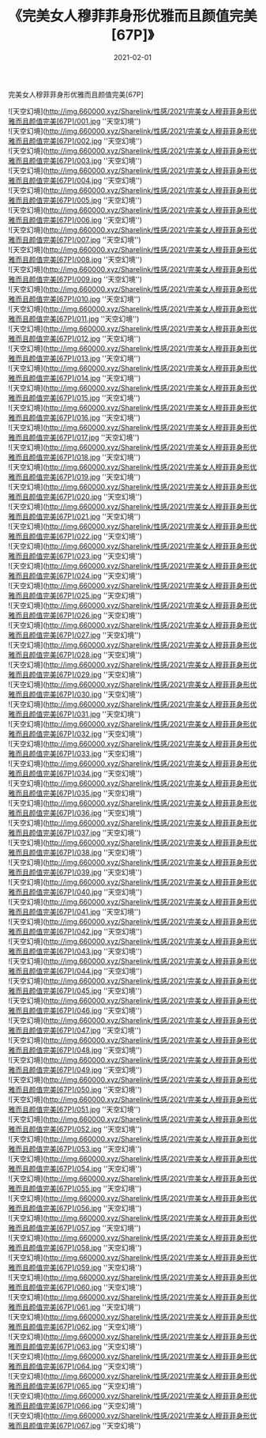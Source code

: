 ﻿---
layout: post
title:  《完美女人穆菲菲身形优雅而且颜值完美[67P]》
date:   2021-02-01
img: http://img.660000.xyz/Sharelink/性感/2021/完美女人穆菲菲身形优雅而且颜值完美[67P]/000.jpg
categories: [美女, 性感, 泳衣]
---

完美女人穆菲菲身形优雅而且颜值完美[67P]



![天空幻境](http://img.660000.xyz/Sharelink/性感/2021/完美女人穆菲菲身形优雅而且颜值完美[67P]/001.jpg ''天空幻境'') <br>
![天空幻境](http://img.660000.xyz/Sharelink/性感/2021/完美女人穆菲菲身形优雅而且颜值完美[67P]/002.jpg ''天空幻境'') <br>
![天空幻境](http://img.660000.xyz/Sharelink/性感/2021/完美女人穆菲菲身形优雅而且颜值完美[67P]/003.jpg ''天空幻境'') <br>
![天空幻境](http://img.660000.xyz/Sharelink/性感/2021/完美女人穆菲菲身形优雅而且颜值完美[67P]/004.jpg ''天空幻境'') <br>
![天空幻境](http://img.660000.xyz/Sharelink/性感/2021/完美女人穆菲菲身形优雅而且颜值完美[67P]/005.jpg ''天空幻境'') <br>
![天空幻境](http://img.660000.xyz/Sharelink/性感/2021/完美女人穆菲菲身形优雅而且颜值完美[67P]/006.jpg ''天空幻境'') <br>
![天空幻境](http://img.660000.xyz/Sharelink/性感/2021/完美女人穆菲菲身形优雅而且颜值完美[67P]/007.jpg ''天空幻境'') <br>
![天空幻境](http://img.660000.xyz/Sharelink/性感/2021/完美女人穆菲菲身形优雅而且颜值完美[67P]/008.jpg ''天空幻境'') <br>
![天空幻境](http://img.660000.xyz/Sharelink/性感/2021/完美女人穆菲菲身形优雅而且颜值完美[67P]/009.jpg ''天空幻境'') <br>
![天空幻境](http://img.660000.xyz/Sharelink/性感/2021/完美女人穆菲菲身形优雅而且颜值完美[67P]/010.jpg ''天空幻境'') <br>
![天空幻境](http://img.660000.xyz/Sharelink/性感/2021/完美女人穆菲菲身形优雅而且颜值完美[67P]/011.jpg ''天空幻境'') <br>
![天空幻境](http://img.660000.xyz/Sharelink/性感/2021/完美女人穆菲菲身形优雅而且颜值完美[67P]/012.jpg ''天空幻境'') <br>
![天空幻境](http://img.660000.xyz/Sharelink/性感/2021/完美女人穆菲菲身形优雅而且颜值完美[67P]/013.jpg ''天空幻境'') <br>
![天空幻境](http://img.660000.xyz/Sharelink/性感/2021/完美女人穆菲菲身形优雅而且颜值完美[67P]/014.jpg ''天空幻境'') <br>
![天空幻境](http://img.660000.xyz/Sharelink/性感/2021/完美女人穆菲菲身形优雅而且颜值完美[67P]/015.jpg ''天空幻境'') <br>
![天空幻境](http://img.660000.xyz/Sharelink/性感/2021/完美女人穆菲菲身形优雅而且颜值完美[67P]/016.jpg ''天空幻境'') <br>
![天空幻境](http://img.660000.xyz/Sharelink/性感/2021/完美女人穆菲菲身形优雅而且颜值完美[67P]/017.jpg ''天空幻境'') <br>
![天空幻境](http://img.660000.xyz/Sharelink/性感/2021/完美女人穆菲菲身形优雅而且颜值完美[67P]/018.jpg ''天空幻境'') <br>
![天空幻境](http://img.660000.xyz/Sharelink/性感/2021/完美女人穆菲菲身形优雅而且颜值完美[67P]/019.jpg ''天空幻境'') <br>
![天空幻境](http://img.660000.xyz/Sharelink/性感/2021/完美女人穆菲菲身形优雅而且颜值完美[67P]/020.jpg ''天空幻境'') <br>
![天空幻境](http://img.660000.xyz/Sharelink/性感/2021/完美女人穆菲菲身形优雅而且颜值完美[67P]/021.jpg ''天空幻境'') <br>
![天空幻境](http://img.660000.xyz/Sharelink/性感/2021/完美女人穆菲菲身形优雅而且颜值完美[67P]/022.jpg ''天空幻境'') <br>
![天空幻境](http://img.660000.xyz/Sharelink/性感/2021/完美女人穆菲菲身形优雅而且颜值完美[67P]/023.jpg ''天空幻境'') <br>
![天空幻境](http://img.660000.xyz/Sharelink/性感/2021/完美女人穆菲菲身形优雅而且颜值完美[67P]/024.jpg ''天空幻境'') <br>
![天空幻境](http://img.660000.xyz/Sharelink/性感/2021/完美女人穆菲菲身形优雅而且颜值完美[67P]/025.jpg ''天空幻境'') <br>
![天空幻境](http://img.660000.xyz/Sharelink/性感/2021/完美女人穆菲菲身形优雅而且颜值完美[67P]/026.jpg ''天空幻境'') <br>
![天空幻境](http://img.660000.xyz/Sharelink/性感/2021/完美女人穆菲菲身形优雅而且颜值完美[67P]/027.jpg ''天空幻境'') <br>
![天空幻境](http://img.660000.xyz/Sharelink/性感/2021/完美女人穆菲菲身形优雅而且颜值完美[67P]/028.jpg ''天空幻境'') <br>
![天空幻境](http://img.660000.xyz/Sharelink/性感/2021/完美女人穆菲菲身形优雅而且颜值完美[67P]/029.jpg ''天空幻境'') <br>
![天空幻境](http://img.660000.xyz/Sharelink/性感/2021/完美女人穆菲菲身形优雅而且颜值完美[67P]/030.jpg ''天空幻境'') <br>
![天空幻境](http://img.660000.xyz/Sharelink/性感/2021/完美女人穆菲菲身形优雅而且颜值完美[67P]/031.jpg ''天空幻境'') <br>
![天空幻境](http://img.660000.xyz/Sharelink/性感/2021/完美女人穆菲菲身形优雅而且颜值完美[67P]/032.jpg ''天空幻境'') <br>
![天空幻境](http://img.660000.xyz/Sharelink/性感/2021/完美女人穆菲菲身形优雅而且颜值完美[67P]/033.jpg ''天空幻境'') <br>
![天空幻境](http://img.660000.xyz/Sharelink/性感/2021/完美女人穆菲菲身形优雅而且颜值完美[67P]/034.jpg ''天空幻境'') <br>
![天空幻境](http://img.660000.xyz/Sharelink/性感/2021/完美女人穆菲菲身形优雅而且颜值完美[67P]/035.jpg ''天空幻境'') <br>
![天空幻境](http://img.660000.xyz/Sharelink/性感/2021/完美女人穆菲菲身形优雅而且颜值完美[67P]/036.jpg ''天空幻境'') <br>
![天空幻境](http://img.660000.xyz/Sharelink/性感/2021/完美女人穆菲菲身形优雅而且颜值完美[67P]/037.jpg ''天空幻境'') <br>
![天空幻境](http://img.660000.xyz/Sharelink/性感/2021/完美女人穆菲菲身形优雅而且颜值完美[67P]/038.jpg ''天空幻境'') <br>
![天空幻境](http://img.660000.xyz/Sharelink/性感/2021/完美女人穆菲菲身形优雅而且颜值完美[67P]/039.jpg ''天空幻境'') <br>
![天空幻境](http://img.660000.xyz/Sharelink/性感/2021/完美女人穆菲菲身形优雅而且颜值完美[67P]/040.jpg ''天空幻境'') <br>
![天空幻境](http://img.660000.xyz/Sharelink/性感/2021/完美女人穆菲菲身形优雅而且颜值完美[67P]/041.jpg ''天空幻境'') <br>
![天空幻境](http://img.660000.xyz/Sharelink/性感/2021/完美女人穆菲菲身形优雅而且颜值完美[67P]/042.jpg ''天空幻境'') <br>
![天空幻境](http://img.660000.xyz/Sharelink/性感/2021/完美女人穆菲菲身形优雅而且颜值完美[67P]/043.jpg ''天空幻境'') <br>
![天空幻境](http://img.660000.xyz/Sharelink/性感/2021/完美女人穆菲菲身形优雅而且颜值完美[67P]/044.jpg ''天空幻境'') <br>
![天空幻境](http://img.660000.xyz/Sharelink/性感/2021/完美女人穆菲菲身形优雅而且颜值完美[67P]/045.jpg ''天空幻境'') <br>
![天空幻境](http://img.660000.xyz/Sharelink/性感/2021/完美女人穆菲菲身形优雅而且颜值完美[67P]/046.jpg ''天空幻境'') <br>
![天空幻境](http://img.660000.xyz/Sharelink/性感/2021/完美女人穆菲菲身形优雅而且颜值完美[67P]/047.jpg ''天空幻境'') <br>
![天空幻境](http://img.660000.xyz/Sharelink/性感/2021/完美女人穆菲菲身形优雅而且颜值完美[67P]/048.jpg ''天空幻境'') <br>
![天空幻境](http://img.660000.xyz/Sharelink/性感/2021/完美女人穆菲菲身形优雅而且颜值完美[67P]/049.jpg ''天空幻境'') <br>
![天空幻境](http://img.660000.xyz/Sharelink/性感/2021/完美女人穆菲菲身形优雅而且颜值完美[67P]/050.jpg ''天空幻境'') <br>
![天空幻境](http://img.660000.xyz/Sharelink/性感/2021/完美女人穆菲菲身形优雅而且颜值完美[67P]/051.jpg ''天空幻境'') <br>
![天空幻境](http://img.660000.xyz/Sharelink/性感/2021/完美女人穆菲菲身形优雅而且颜值完美[67P]/052.jpg ''天空幻境'') <br>
![天空幻境](http://img.660000.xyz/Sharelink/性感/2021/完美女人穆菲菲身形优雅而且颜值完美[67P]/053.jpg ''天空幻境'') <br>
![天空幻境](http://img.660000.xyz/Sharelink/性感/2021/完美女人穆菲菲身形优雅而且颜值完美[67P]/054.jpg ''天空幻境'') <br>
![天空幻境](http://img.660000.xyz/Sharelink/性感/2021/完美女人穆菲菲身形优雅而且颜值完美[67P]/055.jpg ''天空幻境'') <br>
![天空幻境](http://img.660000.xyz/Sharelink/性感/2021/完美女人穆菲菲身形优雅而且颜值完美[67P]/056.jpg ''天空幻境'') <br>
![天空幻境](http://img.660000.xyz/Sharelink/性感/2021/完美女人穆菲菲身形优雅而且颜值完美[67P]/057.jpg ''天空幻境'') <br>
![天空幻境](http://img.660000.xyz/Sharelink/性感/2021/完美女人穆菲菲身形优雅而且颜值完美[67P]/058.jpg ''天空幻境'') <br>
![天空幻境](http://img.660000.xyz/Sharelink/性感/2021/完美女人穆菲菲身形优雅而且颜值完美[67P]/059.jpg ''天空幻境'') <br>
![天空幻境](http://img.660000.xyz/Sharelink/性感/2021/完美女人穆菲菲身形优雅而且颜值完美[67P]/060.jpg ''天空幻境'') <br>
![天空幻境](http://img.660000.xyz/Sharelink/性感/2021/完美女人穆菲菲身形优雅而且颜值完美[67P]/061.jpg ''天空幻境'') <br>
![天空幻境](http://img.660000.xyz/Sharelink/性感/2021/完美女人穆菲菲身形优雅而且颜值完美[67P]/062.jpg ''天空幻境'') <br>
![天空幻境](http://img.660000.xyz/Sharelink/性感/2021/完美女人穆菲菲身形优雅而且颜值完美[67P]/063.jpg ''天空幻境'') <br>
![天空幻境](http://img.660000.xyz/Sharelink/性感/2021/完美女人穆菲菲身形优雅而且颜值完美[67P]/064.jpg ''天空幻境'') <br>
![天空幻境](http://img.660000.xyz/Sharelink/性感/2021/完美女人穆菲菲身形优雅而且颜值完美[67P]/065.jpg ''天空幻境'') <br>
![天空幻境](http://img.660000.xyz/Sharelink/性感/2021/完美女人穆菲菲身形优雅而且颜值完美[67P]/066.jpg ''天空幻境'') <br>
![天空幻境](http://img.660000.xyz/Sharelink/性感/2021/完美女人穆菲菲身形优雅而且颜值完美[67P]/067.jpg ''天空幻境'') <br>